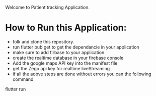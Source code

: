 Welcome to Patient tracking Application.

# How to Run this Application:


- folk and clone this repository.
- run flutter pub get to get the dependancie in your application
- make sure to add firbase to your application 
- create the realtime database in your firebase console
- Add the google maps API key into the manifest file 
- get the Zego api key for realtime liveStreaming
- if all the aobve steps are done without errors you can the following command

 flutter run
